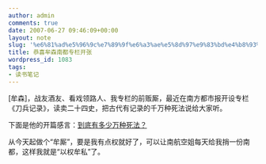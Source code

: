 ```yaml
---
author: admin
comments: true
date: 2007-06-27 09:46:09+00:00
layout: note
slug: '%e6%81%ad%e5%96%9c%e7%89%9f%e6%a3%ae%e5%8d%97%e9%83%bd%e4%b8%93%e6%a0%8f%e5%bc%80%e5%bc%a0'
title: 恭喜牟森南都专栏开张
wordpress_id: 1083
tags:
- 读书笔记
---
```


[牟森]，战友酒友、看戏领路人、我专栏的前贩厮，最近在南方都市报开设专栏《刀兵记录》，读卖二十四史，把古代有记录的千万种死法说给大家听。

下面是他的开篇感言：[到底有多少万种死法？](http://www.bullog.cn/blogs/mousen/archives/75308.aspx)

从今天起做个“牟厮”，要是我有点权就好了，可以让南航空姐每天给我捎一份南都，这样我就是“以权牟私”了。
